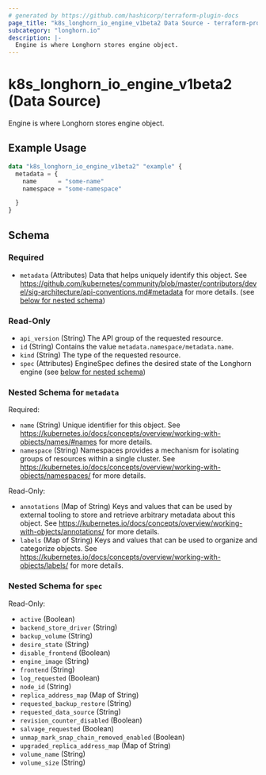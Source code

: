```yaml
---
# generated by https://github.com/hashicorp/terraform-plugin-docs
page_title: "k8s_longhorn_io_engine_v1beta2 Data Source - terraform-provider-k8s"
subcategory: "longhorn.io"
description: |-
  Engine is where Longhorn stores engine object.
---
```


# k8s_longhorn_io_engine_v1beta2 (Data Source)

Engine is where Longhorn stores engine object.

## Example Usage

```terraform
data "k8s_longhorn_io_engine_v1beta2" "example" {
  metadata = {
    name      = "some-name"
    namespace = "some-namespace"

  }
}
```

<!-- schema generated by tfplugindocs -->
## Schema

### Required

- `metadata` (Attributes) Data that helps uniquely identify this object. See https://github.com/kubernetes/community/blob/master/contributors/devel/sig-architecture/api-conventions.md#metadata for more details. (see [below for nested schema](#nestedatt--metadata))

### Read-Only

- `api_version` (String) The API group of the requested resource.
- `id` (String) Contains the value `metadata.namespace/metadata.name`.
- `kind` (String) The type of the requested resource.
- `spec` (Attributes) EngineSpec defines the desired state of the Longhorn engine (see [below for nested schema](#nestedatt--spec))

<a id="nestedatt--metadata"></a>
### Nested Schema for `metadata`

Required:

- `name` (String) Unique identifier for this object. See https://kubernetes.io/docs/concepts/overview/working-with-objects/names/#names for more details.
- `namespace` (String) Namespaces provides a mechanism for isolating groups of resources within a single cluster. See https://kubernetes.io/docs/concepts/overview/working-with-objects/namespaces/ for more details.

Read-Only:

- `annotations` (Map of String) Keys and values that can be used by external tooling to store and retrieve arbitrary metadata about this object. See https://kubernetes.io/docs/concepts/overview/working-with-objects/annotations/ for more details.
- `labels` (Map of String) Keys and values that can be used to organize and categorize objects. See https://kubernetes.io/docs/concepts/overview/working-with-objects/labels/ for more details.


<a id="nestedatt--spec"></a>
### Nested Schema for `spec`

Read-Only:

- `active` (Boolean)
- `backend_store_driver` (String)
- `backup_volume` (String)
- `desire_state` (String)
- `disable_frontend` (Boolean)
- `engine_image` (String)
- `frontend` (String)
- `log_requested` (Boolean)
- `node_id` (String)
- `replica_address_map` (Map of String)
- `requested_backup_restore` (String)
- `requested_data_source` (String)
- `revision_counter_disabled` (Boolean)
- `salvage_requested` (Boolean)
- `unmap_mark_snap_chain_removed_enabled` (Boolean)
- `upgraded_replica_address_map` (Map of String)
- `volume_name` (String)
- `volume_size` (String)
